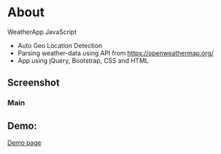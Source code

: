 # About

WeatherApp JavaScript

- Auto Geo Location Detection 
- Parsing weather-data using API from https://openweathermap.org/  
- App using jQuery, Bootstrap, CSS and HTML  

## Screenshot

### Main  



## Demo:

[Demo page](https://art3m198.github.io/WeatherApp/)

